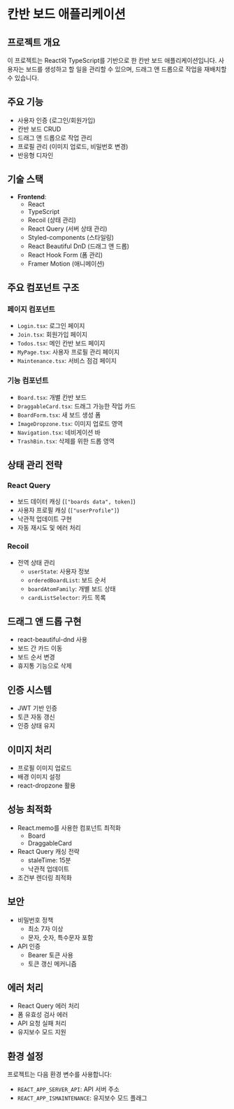 # 칸반 보드 애플리케이션

## 프로젝트 개요

이 프로젝트는 React와 TypeScript를 기반으로 한 칸반 보드 애플리케이션입니다. 사용자는 보드를 생성하고 할 일을 관리할 수 있으며, 드래그 앤 드롭으로 작업을 재배치할 수 있습니다.

## 주요 기능

- 사용자 인증 (로그인/회원가입)
- 칸반 보드 CRUD
- 드래그 앤 드롭으로 작업 관리
- 프로필 관리 (이미지 업로드, 비밀번호 변경)
- 반응형 디자인

## 기술 스택

- **Frontend**:
  - React
  - TypeScript
  - Recoil (상태 관리)
  - React Query (서버 상태 관리)
  - Styled-components (스타일링)
  - React Beautiful DnD (드래그 앤 드롭)
  - React Hook Form (폼 관리)
  - Framer Motion (애니메이션)

## 주요 컴포넌트 구조

### 페이지 컴포넌트

- `Login.tsx`: 로그인 페이지
- `Join.tsx`: 회원가입 페이지
- `Todos.tsx`: 메인 칸반 보드 페이지
- `MyPage.tsx`: 사용자 프로필 관리 페이지
- `Maintenance.tsx`: 서비스 점검 페이지

### 기능 컴포넌트

- `Board.tsx`: 개별 칸반 보드
- `DraggableCard.tsx`: 드래그 가능한 작업 카드
- `BoardForm.tsx`: 새 보드 생성 폼
- `ImageDropzone.tsx`: 이미지 업로드 영역
- `Navigation.tsx`: 네비게이션 바
- `TrashBin.tsx`: 삭제를 위한 드롭 영역

## 상태 관리 전략

### React Query

- 보드 데이터 캐싱 (`["boards data", token]`)
- 사용자 프로필 캐싱 (`["userProfile"]`)
- 낙관적 업데이트 구현
- 자동 재시도 및 에러 처리

### Recoil

- 전역 상태 관리
  - `userState`: 사용자 정보
  - `orderedBoardList`: 보드 순서
  - `boardAtomFamily`: 개별 보드 상태
  - `cardListSelector`: 카드 목록

## 드래그 앤 드롭 구현

- react-beautiful-dnd 사용
- 보드 간 카드 이동
- 보드 순서 변경
- 휴지통 기능으로 삭제

## 인증 시스템

- JWT 기반 인증
- 토큰 자동 갱신
- 인증 상태 유지

## 이미지 처리

- 프로필 이미지 업로드
- 배경 이미지 설정
- react-dropzone 활용

## 성능 최적화

- React.memo를 사용한 컴포넌트 최적화
  - Board
  - DraggableCard
- React Query 캐싱 전략
  - staleTime: 15분
  - 낙관적 업데이트
- 조건부 렌더링 최적화

## 보안

- 비밀번호 정책
  - 최소 7자 이상
  - 문자, 숫자, 특수문자 포함
- API 인증
  - Bearer 토큰 사용
  - 토큰 갱신 메커니즘

## 에러 처리

- React Query 에러 처리
- 폼 유효성 검사 에러
- API 요청 실패 처리
- 유지보수 모드 지원

## 환경 설정

프로젝트는 다음 환경 변수를 사용합니다:

- `REACT_APP_SERVER_API`: API 서버 주소
- `REACT_APP_ISMAINTENANCE`: 유지보수 모드 플래그

